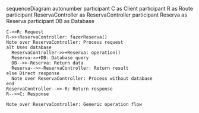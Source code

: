 sequenceDiagram
    autonumber
    participant C as Client
    participant R as Route
    participant ReservaController as ReservaController
    participant Reserva as Reserva
    participant DB as Database
    
    C->>R: Request
    R->>+ReservaController: fazerReserva()
    Note over ReservaController: Process request
    alt Uses database
      ReservaController->>+Reserva: operation()
      Reserva->>+DB: Database query
      DB-->>-Reserva: Return data
      Reserva-->>-ReservaController: Return result
    else Direct response
      Note over ReservaController: Process without database
    end
    ReservaController-->>-R: Return response
    R-->>C: Response
    
    Note over ReservaController: Generic operation flow
  